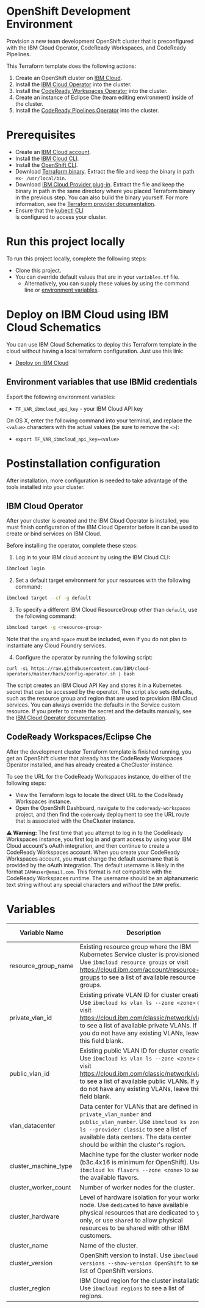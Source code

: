 # OpenShift Development Environment

Provision a new team development OpenShift cluster that is preconfigured with the IBM Cloud Operator, CodeReady Workspaces, and CodeReady Pipelines.

This Terraform template does the following actions:

1. Create an OpenShift cluster on [IBM Cloud](https://cloud.ibm.com).
2. Install the [IBM Cloud Operator](https://github.com/IBM/cloud-operators) into the cluster.
3. Install the [CodeReady Workspaces Operator](https://github.com/redhat-developer/codeready-workspaces-operator) into the cluster.
4. Create an instance of Eclipse Che (team editing environment) inside of the cluster.
5. Install the [CodeReady Pipelines Operator](https://github.com/openshift/tektoncd-pipeline) into the cluster.

# Prerequisites

- Create an [IBM Cloud account](https://cloud.ibm.com/registration).
- Install the [IBM Cloud CLI](https://cloud.ibm.com/docs/cli?topic=cloud-cli-getting-started).
- Install the [OpenShift CLI](https://cloud.ibm.com/docs/openshift?topic=openshift-openshift-cli).
- Download [Terraform binary](https://www.terraform.io/downloads.html). Extract the file and keep the binary in path `ex- /usr/local/bin`.
- Download [IBM Cloud Provider plug-in](https://github.com/IBM-Bluemix/terraform-provider-ibm/releases). Extract the file and keep the binary in path in the same directory where you placed Terraform binary in the previous step. You can also build the binary yourself. For more information, see the [Terraform provider documentation](https://github.com/IBM-Bluemix/terraform-provider-ibm/blob/master/README.md).
- Ensure that the [kubectl CLI](https://kubernetes.io/docs/tasks/tools/install-kubectl/)  
is configured to access your cluster.

# Run this project locally

To run this project locally, complete the following steps:

- Clone this project.
- You can override default values that are in your `variables.tf` file.
  - Alternatively, you can supply these values by using the command line or [environment variables](https://www.terraform.io/intro/getting-started/variables.html).


# Deploy on IBM Cloud using IBM Cloud Schematics

You can use IBM Cloud Schematics to deploy this Terraform template in the cloud without having a local terraform configuration.   Just use this link:

- [Deploy on IBM Cloud](https://cloud.ibm.com/schematics/workspaces/create?repository=https://github.com/Cloud-Schematics/openshift-dev-cluster&terraform_version=terraform_v0.12)
  
## Environment variables that use IBMid credentials

Export the following environment variables:

- `TF_VAR_ibmcloud_api_key` - your IBM Cloud API key

On OS X, enter the following command into your terminal, and replace the `<value>` characters with the actual values (be sure to remove the `<>`):

- `export TF_VAR_ibmcloud_api_key=<value>`

# Postinstallation configuration

After installation, more configuration is needed to take advantage of the tools installed into your cluster.  

## IBM Cloud Operator

After your cluster is created and the IBM Cloud Operator is installed, you must finish configuration of the IBM Cloud Operator before it can be used to create or bind services on IBM Cloud.

Before installing the operator, complete these steps:

1. Log in to your IBM cloud account by using the IBM Cloud CLI:

```bash
ibmcloud login
```

2. Set a default target environment for your resources with the following command:

```bash
ibmcloud target --cf -g default
```

3. To specify a different IBM Cloud ResourceGroup other than `default`, use the following command:

```bash
ibmcloud target -g <resource-group>
```

Note that the `org` and `space` must be included, even if you do not plan to instantiate any Cloud Foundry services.

4. Configure the operator by running the following script:

```
curl -sL https://raw.githubusercontent.com/IBM/cloud-operators/master/hack/config-operator.sh | bash 
```

The script creates an IBM Cloud API Key and stores it in a Kubernetes secret that can be accessed by the operator. The script also sets defaults, such as the resource group and region that are used to provision IBM Cloud services. You can always override the defaults in the Service custom resource. If you prefer to create the secret and the defaults manually, see the [IBM Cloud Operator documentation](https://github.com/IBM/cloud-operators).

## CodeReady Workspaces/Eclipse Che

After the development cluster Terraform template is finished running, you get an OpenShift cluster that already has the CodeReady Workspaces Operator installed, and has already created a CheCluster instance.

To see the URL for the CodeReady Workspaces instance, do either of the following steps:
- View the Terraform logs to locate the direct URL to the CodeReady Workspaces instance.
- Open the OpenShift Dashboard, navigate to the `codeready-workspaces` project, and then find the `codeready` deployment to see the URL route that is associated with the CheCluster instance.

**⚠️ Warning:** The first time that you attempt to log in to the CodeReady Workspaces instance, you first log in and grant access by using your IBM Cloud account's oAuth integration, and then continue to create a CodeReady Workspaces account. When you create your CodeReady Workspaces account, you **must** change the default username that is provided by the oAuth integration. The default username is likely in the format `IAM#user@email.com`. This format is not compatible with the CodeReady Workspaces runtime. The username should be an alphanumeric text string without any special characters and _without_ the `IAM#` prefix.

# Variables

|Variable Name|Description|Default Value|
|-------------|-----------|-------------|
| resource_group_name | Existing resource group where the IBM Kubernetes Service cluster is provisioned. Use `ibmcloud resource groups` or visit https://cloud.ibm.com/account/resource-groups to see a list of available resource groups. | | 
|private_vlan_id   |  Existing private VLAN ID for cluster creation. Use `ibmcloud ks vlan ls --zone <zone>` or visit https://cloud.ibm.com/classic/network/vlans to see a list of available private VLANs. If you do not have any existing VLANs, leave this field blank. |  |
| public_vlan_id   |  Existing public VLAN ID for cluster creation. Use `ibmcloud ks vlan ls --zone <zone>` or visit https://cloud.ibm.com/classic/network/vlans to see a list of available public VLANs. If you do not have any existing VLANs, leave this field blank. |  |
| vlan_datacenter   | Data center for VLANs that are defined in `private_vlan_number` and `public_vlan_number`. Use `ibmcloud ks zone ls --provider classic` to see a list of available data centers. The data center should be within the cluster's region.  |  |
|cluster_machine_type   |  Machine type for the cluster worker nodes (b3c.4x16 is minimum for OpenShift). Use `ibmcloud ks flavors --zone <zone>` to see the available flavors. | b3c.4x16 |
|cluster_worker_count   | Number of worker nodes for the cluster.  | 3 |
|cluster_hardware   | Level of hardware isolation for your worker node. Use `dedicated` to have available physical resources that are dedicated to you only, or use `shared` to allow physical resources to be shared with other IBM customers.  | shared |
|cluster_name   | Name of the cluster.  |  |
|cluster_version   | OpenShift version to install. Use `ibmcloud ks versions --show-version OpenShift` to see a list of OpenShift versions.  | 4.3_openshift |
|cluster_region   | IBM Cloud region for the cluster installation. Use `ibmcloud regions` to see a list of regions.  |  |
